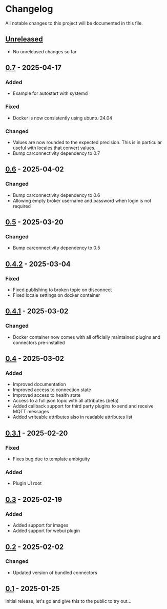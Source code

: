 # Changelog

All notable changes to this project will be documented in this file.

## [Unreleased]
- No unreleased changes so far

## [0.7] - 2025-04-17
### Added
- Example for autostart with systemd

### Fixed
- Docker is now consistently using ubuntu 24.04

### Changed
- Values are now rounded to the expected precision. This is in particular useful with locales that convert values.
- Bump carconnectivity dependency to 0.7

## [0.6] - 2025-04-02
### Changed
- Bump carconnectivity dependency to 0.6
- Allowing empty broker username and password when login is not required

## [0.5] - 2025-03-20
### Changed
- Bump carconnectivity dependency to 0.5

## [0.4.2] - 2025-03-04
### Fixed
- Fixed publishing to broken topic on disconnect
- Fixed locale settings on docker container

## [0.4.1] - 2025-03-02
### Changed
- Docker container now comes with all officially maintained plugins and connectors pre-installed

## [0.4] - 2025-03-02
### Added
- Improved documentation
- Improved access to connection state
- Improved access to health state
- Access to a full json topic with all attributes (beta)
- Added callback support for third party plugins to send and receive MQTT messages
- Added writeable attributes also in readable attributes list

## [0.3.1] - 2025-02-20
### Fixed
- Fixes bug due to template ambiguity

### Added
- Plugin UI root

## [0.3] - 2025-02-19
### Added
- Added support for images
- Added support for webui plugin

## [0.2] - 2025-02-02
### Changed
- Updated version of bundled connectors

## [0.1] - 2025-01-25
Initial release, let's go and give this to the public to try out...

[unreleased]: https://github.com/tillsteinbach/CarConnectivity-plugin-mqtt/compare/v0.7...HEAD
[0.7]: https://github.com/tillsteinbach/CarConnectivity-plugin-mqtt/releases/tag/v0.7
[0.6]: https://github.com/tillsteinbach/CarConnectivity-plugin-mqtt/releases/tag/v0.6
[0.5]: https://github.com/tillsteinbach/CarConnectivity-plugin-mqtt/releases/tag/v0.5
[0.4.2]: https://github.com/tillsteinbach/CarConnectivity-plugin-mqtt/releases/tag/v0.4.2
[0.4.1]: https://github.com/tillsteinbach/CarConnectivity-plugin-mqtt/releases/tag/v0.4.1
[0.4]: https://github.com/tillsteinbach/CarConnectivity-plugin-mqtt/releases/tag/v0.4
[0.3.1]: https://github.com/tillsteinbach/CarConnectivity-plugin-mqtt/releases/tag/v0.3.1
[0.3]: https://github.com/tillsteinbach/CarConnectivity-plugin-mqtt/releases/tag/v0.3
[0.2]: https://github.com/tillsteinbach/CarConnectivity-plugin-mqtt/releases/tag/v0.2
[0.1]: https://github.com/tillsteinbach/CarConnectivity-plugin-mqtt/releases/tag/v0.1
